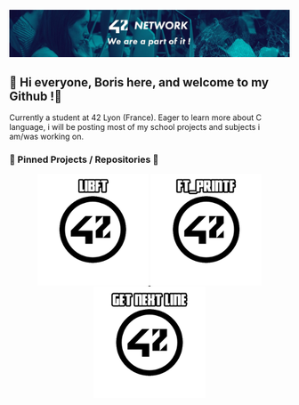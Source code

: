 ![Header](https://github.com/IBobbyI/IBobbyI/blob/main/42lyon-banner.jpeg)

## 👋 Hi everyone, Boris here, and welcome to my Github !👋

Currently a student at 42 Lyon (France). Eager to learn more about C language, i will be posting most of my school projects and subjects i am/was working on.
<!--
**IBobbyI/IBobbyI** is a ✨ _special_ ✨ repository because its `README.md` (this file) appears on your GitHub profile.

Here are some ideas to get you started:

- 🔭 I’m currently working on ...
- 🌱 I’m currently learning ...
- 👯 I’m looking to collaborate on ...
- 🤔 I’m looking for help with ...
- 💬 Ask me about ...
- 📫 How to reach me: ...
- 😄 Pronouns: ...
- ⚡ Fun fact: ...
-->

### 📌 Pinned Projects / Repositories 📌
<p align="center">
    <a href="https://github.com/IBobbyI/Libft42">
      <img width="200" src="https://github.com/IBobbyI/IBobbyI/blob/main/Libft%20Logo.png"/>
    </a>
    <a href="https://github.com/IBobbyI/Ft_Printf42">
      <img width="200" src="https://github.com/IBobbyI/IBobbyI/blob/main/Printf%20Logo.png"/>
      <!--   <img align="center" src="https://github-readme-stats.vercel.app/api/pin/?username=leviarista&repo=eco-stats-peru&show_icons=true&theme=tokyonight&show_owner=false" /> -->
    </a>
    <a href="https://github.com/IBobbyI/Get_Next_Line42">
      <img width="200" src="https://github.com/IBobbyI/IBobbyI/blob/main/GNL%20Logo.png"/>
      <!--   <img align="center" src="https://github-readme-stats.vercel.app/api/pin/?username=leviarista&repo=twenty_one_mining&show_icons=true&theme=tokyonight&show_owner=false" /> -->
    </a>
